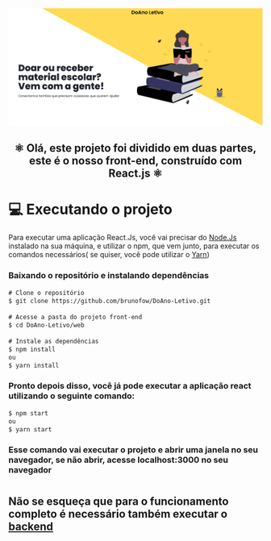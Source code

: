 <img src="public/Grupo Banner.png">

<h2 align="center" >
⚛️ Olá, este projeto foi dividido em duas partes, <br> este é o nosso front-end, construído com React.js ⚛️
</h2>

#

# 💻 Executando o projeto
Para executar uma aplicação React.Js, você vai precisar do [Node.Js][node.js] instalado na sua máquina, e utilizar o npm, que vem junto, para executar os comandos necessários( se quiser, você pode utilizar o [Yarn][yarn])

### Baixando o repositório e instalando dependências

```
# Clone o repositório
$ git clone https://github.com/brunofow/DoAno-Letivo.git

# Acesse a pasta do projeto front-end
$ cd DoAno-Letivo/web

# Instale as dependências
$ npm install
ou
$ yarn install
```

### Pronto depois disso, você já pode executar a aplicação react utilizando o seguinte comando:
```
$ npm start
ou
$ yarn start
```

### Esse comando vai executar o projeto e abrir uma janela no seu navegador, se não abrir, acesse localhost:3000 no seu navegador

# 

## Não se esqueça que para o funcionamento completo é necessário também executar o [backend][back]

[node.js]: https://nodejs.org/
[yarn]: https://yarnpkg.com/
[back]: http://github.com/brunofow/DoAno-Letivo/blob/main/server/README.MD
